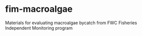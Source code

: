 # fim-macroalgae

Materials for evaluating macroalgae bycatch from FWC Fisheries Independent Monitoring program